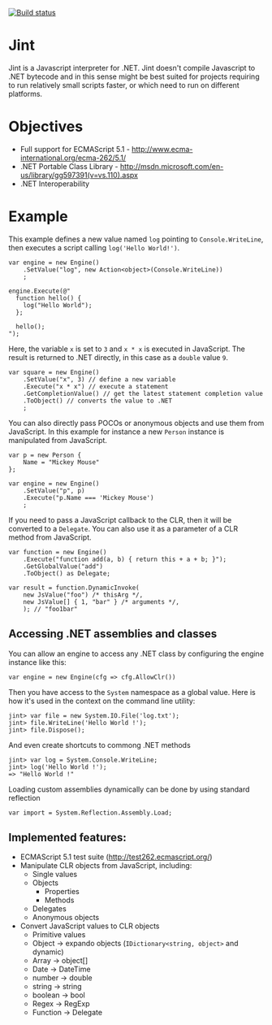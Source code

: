 [![Build status](https://ci.appveyor.com/api/projects/status?id=c84b8rdswh2w4744)](https://ci.appveyor.com/project/jint)

# Jint

Jint is a Javascript interpreter for .NET. Jint doesn't compile Javascript to .NET bytecode and in this sense might be best suited for projects requiring to run relatively small scripts faster, or which need to run on different platforms.

# Objectives

- Full support for ECMAScript 5.1 - http://www.ecma-international.org/ecma-262/5.1/
- .NET Portable Class Library - http://msdn.microsoft.com/en-us/library/gg597391(v=vs.110).aspx
- .NET Interoperability 

# Example

This example defines a new value named `log` pointing to `Console.WriteLine`, then executes 
a script calling `log('Hello World!')`. 

    var engine = new Engine()
        .SetValue("log", new Action<object>(Console.WriteLine))
        ;
    
    engine.Execute(@"
      function hello() { 
        log("Hello World");
      };
      
      hello();
    ");

Here, the variable `x` is set to `3` and `x * x` is executed in JavaScript. The result is returned to .NET directly, in this case as a `double` value `9`. 

    var square = new Engine()
        .SetValue("x", 3) // define a new variable
        .Execute("x * x") // execute a statement
        .GetCompletionValue() // get the latest statement completion value
        .ToObject() // converts the value to .NET
        ;

You can also directly pass POCOs or anonymous objects and use them from JavaScript. In this example for instance a new `Person` instance is manipulated from JavaScript. 

    var p = new Person {
        Name = "Mickey Mouse"
    };

    var engine = new Engine()
        .SetValue("p", p)
        .Execute("p.Name === 'Mickey Mouse')
        ;

If you need to pass a JavaScript callback to the CLR, then it will be converted to a `Delegate`. You can also use it as a parameter of a CLR method from JavaScript.

    var function = new Engine()
        .Execute("function add(a, b) { return this + a + b; }");
        .GetGlobalValue("add")
        .ToObject() as Delegate;
        
    var result = function.DynamicInvoke(
        new JsValue("foo") /* thisArg */, 
        new JsValue[] { 1, "bar" } /* arguments */,
        ); // "foo1bar"

## Accessing .NET assemblies and classes

You can allow an engine to access any .NET class by configuring the engine instance like this:

    var engine = new Engine(cfg => cfg.AllowClr())

Then you have access to the `System` namespace as a global value. Here is how it's used in the context on the command line utility:

    jint> var file = new System.IO.File('log.txt');
    jint> file.WriteLine('Hello World !');
    jint> file.Dispose();

And even create shortcuts to commong .NET methods

    jint> var log = System.Console.WriteLine;
    jint> log('Hello World !');
    => "Hello World !"

Loading custom assemblies dynamically can be done by using standard reflection

    var import = System.Reflection.Assembly.Load;
    
## Implemented features:

- ECMAScript 5.1 test suite (http://test262.ecmascript.org/) 
- Manipulate CLR objects from JavaScript, including:
  - Single values
  - Objects
    - Properties
    - Methods
  - Delegates
  - Anonymous objects
- Convert JavaScript values to CLR objects
  - Primitive values
  - Object -> expando objects (`IDictionary<string, object>` and dynamic)
  - Array -> object[]
  - Date -> DateTime
  - number -> double
  - string -> string
  - boolean -> bool
  - Regex -> RegExp
  - Function -> Delegate
